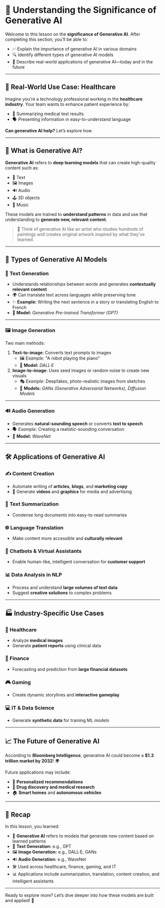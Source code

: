 # 🧠 Understanding the Significance of Generative AI

Welcome to this lesson on the **significance of Generative AI**. After completing this section, you’ll be able to:

- ✅ Explain the importance of generative AI in various domains
- 🔍 Identify different types of generative AI models
- 🚀 Describe real-world applications of generative AI—today and in the future

---

## 🏥 Real-World Use Case: Healthcare

Imagine you're a technology professional working in the **healthcare industry**. Your team wants to enhance patient experience by:

- 🧾 Summarizing medical test results
- 🗣 Presenting information in easy-to-understand language

**Can generative AI help?** Let’s explore how.

---

## 🤖 What is Generative AI?

**Generative AI** refers to **deep learning models** that can create high-quality content such as:

- 📝 Text
- 🖼️ Images
- 🔊 Audio
- 🕹️ 3D objects
- 🎵 Music

These models are trained to **understand patterns** in data and use that understanding to **generate new, relevant content**.

> 🎨 Think of generative AI like an artist who studies hundreds of paintings and creates original artwork inspired by what they’ve learned.

---

## 🧠 Types of Generative AI Models

### 📝 **Text Generation**
- Understands relationships between words and generates **contextually relevant content**
- 🌍 Can translate text across languages while preserving tone
- ✨ **Example:** Writing the next sentence in a story or translating English to French
- 📌 **Model:** *Generative Pre-trained Transformer (GPT)*

---

### 🖼️ **Image Generation**

Two main methods:
1. **Text-to-image**: Converts text prompts to images  
   - 🖼️ *Example:* "A robot playing the piano"  
   - 🔧 **Model:** *DALL·E*
2. **Image-to-image**: Uses seed images or random noise to create new visuals  
   - 🎭 *Example:* Deepfakes, photo-realistic images from sketches  
   - 🧪 **Models:** *GANs (Generative Adversarial Networks)*, *Diffusion Models*

---

### 🔊 **Audio Generation**
- Generates **natural-sounding speech** or converts **text to speech**
- 🗣️ *Example:* Creating a realistic-sounding conversation
- 📌 **Model:** *WaveNet*

---

## 🛠️ Applications of Generative AI

### ✍️ **Content Creation**
- Automate writing of **articles**, **blogs**, and **marketing copy**
- 🎥 Generate **videos** and **graphics** for media and advertising

### 📄 **Text Summarization**
- Condense long documents into easy-to-read summaries

### 🌐 **Language Translation**
- Make content more accessible and **culturally relevant**

### 💬 **Chatbots & Virtual Assistants**
- Enable human-like, intelligent conversation for **customer support**

### 📊 **Data Analysis in NLP**
- Process and understand **large volumes of text data**
- Suggest **creative solutions** to complex problems

---

## 🏭 Industry-Specific Use Cases

### 🏥 **Healthcare**
- Analyze **medical images**
- Generate **patient reports** using clinical data

### 💸 **Finance**
- Forecasting and prediction from **large financial datasets**

### 🎮 **Gaming**
- Create dynamic storylines and **interactive gameplay**

### 💻 **IT & Data Science**
- Generate **synthetic data** for training ML models

---

## 📈 The Future of Generative AI

According to **Bloomberg Intelligence**, generative AI could become a **$1.3 trillion market by 2032**! 🌍

Future applications may include:

- 🛒 **Personalized recommendations**
- 💊 **Drug discovery and medical research**
- 🏠 **Smart homes** and **autonomous vehicles**

---

## 🔁 Recap

In this lesson, you learned:

- 📌 **Generative AI** refers to models that generate new content based on learned patterns
- 🧠 **Text Generation:** e.g., GPT
- 🖼️ **Image Generation:** e.g., DALL·E, GANs
- 🔊 **Audio Generation:** e.g., WaveNet
- 🛠 Used across healthcare, finance, gaming, and IT
- 📊 Applications include summarization, translation, content creation, and intelligent assistants

---

Ready to explore more? Let’s dive deeper into how these models are built and applied! 🚀
